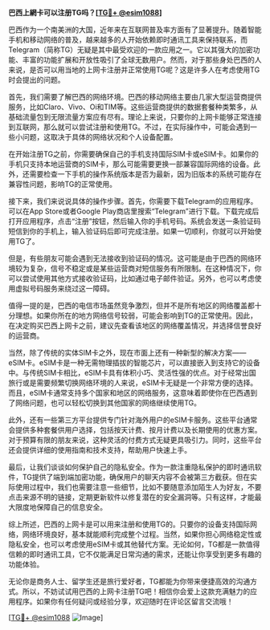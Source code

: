 **巴西上網卡可以注册TG吗？[[TG💪+ @esim1088](https://t.me/s/esim1088)]**

巴西作为一个南美洲的大国，近年来在互联网普及率方面有了显著提升。随着智能手机和移动网络的普及，越来越多的人开始依赖即时通讯工具来保持联系，而Telegram（简称TG）无疑是其中最受欢迎的一款应用之一。它以其强大的加密功能、丰富的功能扩展和开放性吸引了全球无数用户。然而，对于那些身处巴西的人来说，是否可以用当地的上网卡注册并正常使用TG呢？这是许多人在考虑使用TG时会提出的问题。

首先，我们需要了解巴西的网络环境。巴西的移动网络主要由几家大型运营商提供服务，比如Claro、Vivo、Oi和TIM等。这些运营商提供的数据套餐种类繁多，从基础流量包到无限流量方案应有尽有。理论上来说，只要你的上网卡能够正常连接到互联网，那么就可以尝试注册和使用TG。不过，在实际操作中，可能会遇到一些小问题，这取决于具体的网络状况和个人设备配置。

在开始注册TG之前，你需要确保自己的手机支持国际SIM卡或eSIM卡。如果你的手机只支持本地运营商的SIM卡，那么可能需要更换一部兼容国际网络的设备。此外，还需要检查一下手机的操作系统版本是否为最新，因为旧版本的系统可能存在兼容性问题，影响TG的正常使用。

接下来，我们来说说具体的操作步骤。首先，你需要下载Telegram的应用程序。可以在App Store或者Google Play商店里搜索“Telegram”进行下载。下载完成后打开应用程序，点击“注册”按钮，然后输入你的手机号码。系统会发送一条验证码短信到你的手机上，输入验证码后即可完成注册。如果一切顺利，你就可以开始使用TG了。

但是，有些朋友可能会遇到无法接收到验证码的情况。这可能是由于巴西的网络环境较为复杂，信号不稳定或是某些运营商对短信服务有所限制。在这种情况下，你可以尝试使用其他方式接收验证码，比如通过电子邮件验证。另外，也可以考虑使用虚拟号码服务来绕过这一障碍。

值得一提的是，巴西的电信市场虽然竞争激烈，但并不是所有地区的网络覆盖都十分理想。如果你所在的地方网络信号较弱，可能会影响到TG的正常使用。因此，在决定购买巴西上网卡之前，建议先查看该地区的网络覆盖情况，并选择信誉良好的运营商。

当然，除了传统的实体SIM卡之外，现在市面上还有一种新型的解决方案——eSIM卡。eSIM卡是一种无需物理插拔的智能芯片，可以直接嵌入到支持它的设备中。与传统SIM卡相比，eSIM卡具有体积小巧、灵活性强的优点。对于经常出国旅行或是需要频繁切换网络环境的人来说，eSIM卡无疑是一个非常方便的选择。而且，eSIM卡通常支持多个国家和地区的网络服务，这意味着即使你在巴西遇到了网络问题，也可以轻松切换到其他国家的网络继续使用TG。

此外，还有一些第三方平台提供专门针对海外用户的eSIM卡服务。这些平台通常会提供多种套餐供用户选择，包括按天计费、按月计费以及长期使用的优惠方案。对于预算有限的朋友来说，这种灵活的付费方式无疑更具吸引力。同时，这些平台还会提供详细的使用指南和技术支持，帮助用户快速上手。

最后，让我们谈谈如何保护自己的隐私安全。作为一款注重隐私保护的即时通讯软件，TG提供了端到端加密功能，确保用户的聊天内容不会被第三方截获。但在实际使用过程中，我们也需要注意一些细节，比如不要随意添加陌生人为好友，不要点击来源不明的链接，定期更新软件以修复潜在的安全漏洞等。只有这样，才能最大限度地保障自己的信息安全。

综上所述，巴西的上网卡是可以用来注册和使用TG的。只要你的设备支持国际网络，网络环境良好，基本就能顺利完成整个过程。当然，如果你担心网络稳定性或隐私安全，也可以考虑使用eSIM卡或其他替代方案。无论如何，TG都是一款值得信赖的即时通讯工具，它不仅能满足日常沟通的需求，还能让你享受到更多有趣的功能体验。

无论你是商务人士、留学生还是旅行爱好者，TG都能为你带来便捷高效的沟通方式。所以，不妨试试用巴西的上网卡注册TG吧！相信你会爱上这款充满魅力的应用程序。如果你有任何疑问或经验分享，欢迎随时在评论区留言交流哦！

[[TG💪+ @esim1088](https://t.me/s/esim1088) ![Image](https://i.postimg.cc/4NQfJmqS/Snipaste-2025-05-13-00-14-12.png)]